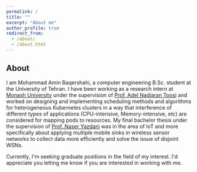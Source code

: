 ```yaml
---
permalink: /
title: ""
excerpt: "About me"
author_profile: true
redirect_from: 
  - /about/
  - /about.html
---
```


## **About**

I am Mohammad Amin Baqershahi, a computer engineering B.Sc. student at the University of Tehran. I have been working as a research intern at [Monash University](https://www.monash.edu/) under the supervision of [Prof. Adel Nadjaran Toosi](https://scholar.google.com/citations?user=qIh_I-gAAAAJ&hl=en) and worked on designing and implementing scheduling methods and algorithms for heterogeneous Kubernetes clusters in a way that interference of different types of applications (CPU-intensive, Memory-intensive, etc) are considered for mapping pods to resources. My final bachelor thesis under the supervision of [Prof. Naser Yazdani](https://ece.ut.ac.ir/en/~yazdani) was in the area of IoT and more specifically about applying multiple mobile sinks in wireless sensor networks to collect data more efficiently and solve the issue of disjoint WSNs.


Currently, I'm seeking graduate positions in the field of my interest. I'd appreciate you letting me know if you are interested in working with me.